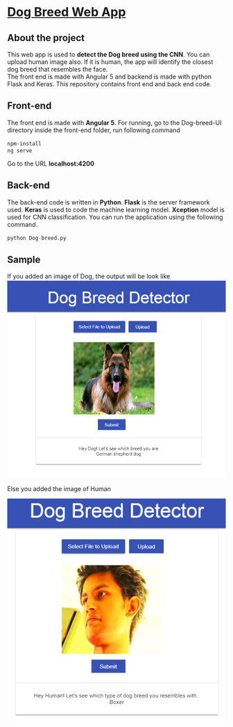 
# [Dog Breed Web App](https://github.com/govinsprabhu/dog-breed-webapp/) 

## About the project

  This web app is used to **detect the Dog breed using the CNN**. You can upload human image also. If it is human, the app will identify the closest dog breed that resembles the face.   
  The front end is made with Angular 5 and backend is made with python Flask and Keras. This repository contains front end and back end code.

## Front-end

 The front end is made with **Angular 5**. For running, go to the Dog-breed-UI directory inside the front-end folder, run following command
 
```nodejs
npm-install
ng serve
```
Go to the URL **localhost:4200**

## Back-end
 
 The back-end code is written in **Python**. **Flask** is the server framework used. **Keras** is used to code the machine learning model. **Xception** model is used for CNN classification. You can run the application using the following command.

```python
python Dog-breed.py
```

## Sample
 If you added an image of Dog, the output will be look like
![alt text](https://github.com/govinsprabhu/dog-breed-webapp/blob/master/images/dog.png)
 
 Else you added the image of Human
 
![alt text](https://github.com/govinsprabhu/dog-breed-webapp/blob/master/images/human.png)
